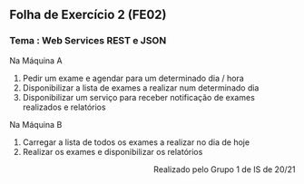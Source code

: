 ## Folha de Exercício 2 (FE02)
### Tema : Web Services REST e JSON

Na Máquina A
1. Pedir um exame e agendar para um determinado dia / hora
2. Disponibilizar a lista de exames a realizar num determinado dia
3. Disponibilizar um serviço para receber notificação de exames realizados
e relatórios

Na Máquina B
1. Carregar a lista de todos os exames a realizar no dia de hoje
2. Realizar os exames e disponibilizar os relatórios

<div dir="rtl"> 
Realizado pelo Grupo 1 de IS de 20/21
</div>
